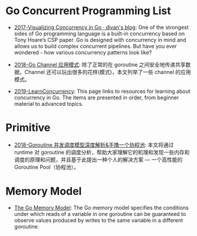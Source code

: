 # Go Concurrent Programming List

- [2017-Visualizing Concurrency in Go · divan's blog](http://divan.github.io/posts/go_concurrency_visualize/): One of the strongest sides of Go programming language is a built-in concurrency based on Tony Hoare’s CSP paper. Go is designed with concurrency in mind and allows us to build complex concurrent pipelines. But have you ever wondered - how various concurrency patterns look like?

- [2018-Go Channel 应用模式](http://colobu.com/2018/03/26/channel-patterns): 除了正常的在 goroutine 之间安全地传递共享数据，Channel 还可以玩出很多的花样(模式)，本文列举了一些 channel 的应用模式。

- [2019-LearnConcurrency](https://github.com/golang/go/wiki/LearnConcurrency): This page links to resources for learning about concurrency in Go. The items are presented in order, from beginner material to advanced topics.

# Primitive

- [2018-Goroutine 并发调度模型深度解析&手撸一个协程池](http://blog.taohuawu.club/article/42): 本文将通过 runtime 对 goroutine 的调度分析，帮助大家理解它的机理和发现一些内存和调度的原理和问题，并且基于此提出一种个人的解决方案 — 一个高性能的 Goroutine Pool（协程池）。

# Memory Model

- [The Go Memory Model](https://golang.org/ref/mem): The Go memory model specifies the conditions under which reads of a variable in one goroutine can be guaranteed to observe values produced by writes to the same variable in a different goroutine.
